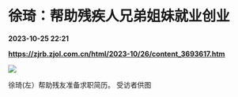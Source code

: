 # 徐琦：帮助残疾人兄弟姐妹就业创业

**2023-10-25 22:21**

**https://zjrb.zjol.com.cn/html/2023-10/26/content_3693617.htm**

![](https://zjrb.zjol.com.cn/images/2023-10/26/zjrb2023102600008v02b005.jpg)

徐琦(左）帮助残友准备求职简历。 受访者供图